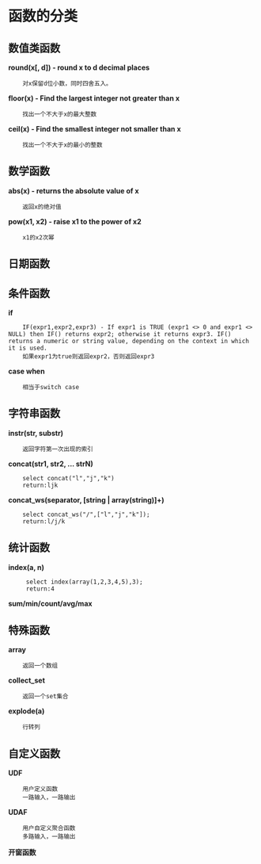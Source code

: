 # 函数的分类
## 数值类函数
**round(x[, d]) - round x to d decimal places**
```
    对x保留d位小数，同时四舍五入。
```
**floor(x) - Find the largest integer not greater than x**
```
    找出一个不大于x的最大整数
```

**ceil(x) - Find the smallest integer not smaller than x**
```
    找出一个不大于x的最小的整数
```
## 数学函数
**abs(x) - returns the absolute value of x**
```
    返回x的绝对值
```
**pow(x1, x2) - raise x1 to the power of x2**
```
    x1的x2次幂
```
## 日期函数
## 条件函数
**if**
```
    IF(expr1,expr2,expr3) - If expr1 is TRUE (expr1 <> 0 and expr1 <> NULL) then IF() returns expr2; otherwise it returns expr3. IF() returns a numeric or string value, depending on the context in which it is used.
    如果expr1为true则返回expr2，否则返回expr3
```
**case when**
```
    相当于switch case
```
## 字符串函数
**instr(str, substr)**
```
    返回字符第一次出现的索引
```
**concat(str1, str2, ... strN)**
```
    select concat("l","j","k")
    return:ljk 
```
**concat_ws(separator, [string | array(string)]+)**
```
    select concat_ws("/",["l","j","k"]);
    return:l/j/k
```
## 统计函数
**index(a, n)**
```
     select index(array(1,2,3,4,5),3);
     return:4
```
**sum/min/count/avg/max**
## 特殊函数
**array**
```
    返回一个数组
```
**collect_set**
```
    返回一个set集合
```
**explode(a)**
```
    行转列
```

## 自定义函数
**UDF**
```
    用户定义函数
    一路输入，一路输出
```
**UDAF**
```
    用户自定义聚合函数
    多路输入，一路输出
```
**开窗函数**